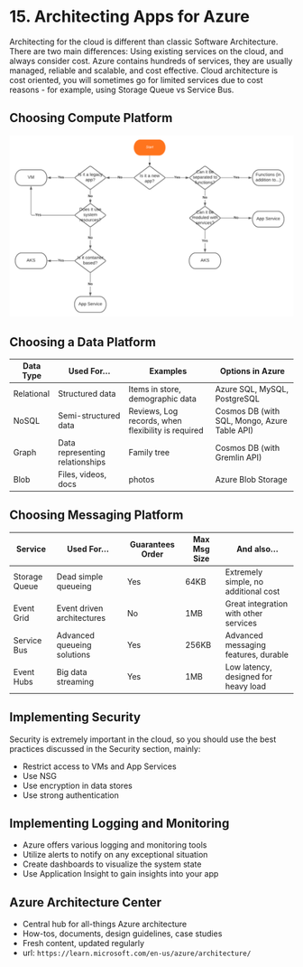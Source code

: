 # 15. Architecting Apps for Azure
Architecting for the cloud is different than classic Software Architecture. There are two main differences: Using existing services on the cloud, and always consider cost. Azure contains hundreds of services, they are usually managed, reliable and scalable, and cost effective. Cloud architecture is cost oriented, you will sometimes go for limited services due to cost reasons - for example, using Storage Queue vs Service Bus. 

## Choosing Compute Platform
<img src="images/img1.png">

## Choosing a Data Platform
| Data Type | Used For… | Examples | Options in Azure |
| ----------- | ----------- | ----------- | ----------- |
| Relational | Structured data | Items in store, demographic data| Azure SQL, MySQL, PostgreSQL |
| NoSQL | Semi-structured data | Reviews, Log records, when flexibility is required |  Cosmos DB (with SQL, Mongo, Azure Table API) |
| Graph | Data representing relationships | Family tree | Cosmos DB (with Gremlin API) |
| Blob | Files, videos, docs | photos | Azure Blob Storage |

## Choosing Messaging Platform
| Service | Used For… | Guarantees Order | Max Msg Size | And also… |
| ----------- | ----------- | ----------- | ----------- | ----------- |
| Storage Queue  | Dead simple queueing | Yes| 64KB | Extremely simple, no additional cost|
| Event Grid | Event driven architectures | No |  1MB | Great integration with other services |
| Service Bus  | Advanced queueing solutions | Yes | 256KB | Advanced messaging features, durable |
| Event Hubs | Big data streaming | Yes | 1MB |Low latency, designed for heavy load |

## Implementing Security
Security is extremely important in the cloud, so you should use the best practices discussed in the Security section, mainly: 
- Restrict access to VMs and App Services
- Use NSG
- Use encryption in data stores
- Use strong authentication

## Implementing Logging and Monitoring
- Azure offers various logging and monitoring tools
- Utilize alerts to notify on any exceptional situation
- Create dashboards to visualize the system state
- Use Application Insight to gain insights into your app

## Azure Architecture Center
- Central hub for all-things Azure architecture
- How-tos, documents, design guidelines, case studies
- Fresh content, updated regularly
- url: `https://learn.microsoft.com/en-us/azure/architecture/`
















